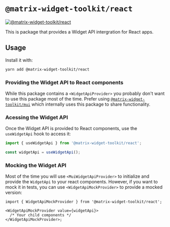 # `@matrix-widget-toolkit/react`

[![@matrix-widget-toolkit/react](https://img.shields.io/npm/v/@matrix-widget-toolkit/react)](https://www.npmjs.com/package/@matrix-widget-toolkit/react)

This is package that provides a Widget API intergration for React apps.

## Usage

Install it with:

```bash
yarn add @matrix-widget-toolkit/react
```

### Providing the Widget API to React components

While this package contains a `<WidgetApiProvider>` you probably don't want to use this package most of the time.
Prefer using [`@matrix-widget-toolkit/mui`](../mui/) which internally uses this package to share functionality.

### Acessing the Widget API

Once the Widget API is provided to React components, use the `useWidgetApi` hook to access it:

```typescript
import { useWidgetApi } from '@matrix-widget-toolkit/react';

const widgetApi = useWidgetApi();
```

### Mocking the Widget API

Most of the time you will use `<MuiWidgetApiProvider>` to initialize and provide the `WidgetApi` to your react components.
However, if you want to mock it in tests, you can use `<WidgetApiMockProvider>` to provide a mocked version:

```tsx
import { WidgetApiMockProvider } from '@matrix-widget-toolkit/react';

<WidgetApiMockProvider value={widgetApi}>
  /* Your child components */
</WidgetApiMockProvider>;
```
